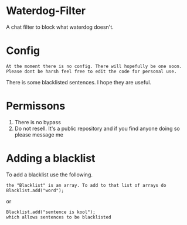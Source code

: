 # Waterdog-Filter
A chat filter to block what waterdog doesn't.

# Config
```
At the moment there is no config. There will hopefully be one soon. 
Please dont be harsh feel free to edit the code for personal use.
```
There is some blacklisted sentences. I hope they are useful.

# Permissons 
1. There is no bypass
2. Do not resell. It's a public repository and if you find anyone doing so please message me


# Adding a blacklist
To add a blacklist use the following.
```
the "Blacklist" is an array. To add to that list of arrays do 
Blacklist.add("word");
```
or
```
Blacklist.add("sentence is kool");
which allows sentences to be blacklisted
```

